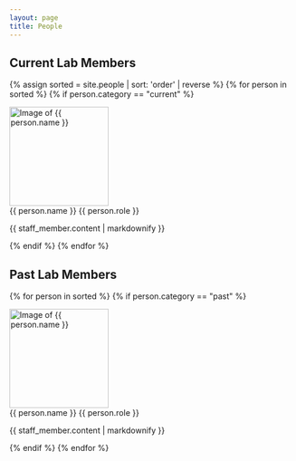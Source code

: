 ```yaml
---
layout: page
title: People
---
```


## Current Lab Members

{% assign sorted = site.people | sort: 'order' | reverse %}
{% for person in sorted %}
{% if person.category == "current" %}
  <div class="person">
  	<img src="{{ person.profile_pic }}" alt="Image of {{ person.name }}" width="175px">
  	<br>
  	<span class="name">{{ person.name }}</span>
  	<span class="role">{{ person.role }}</span>
  	<a href="{{ person.website }}"><i class="fas fa-home"></i></a>
  	<a href="mailto:{{ person.email }}"><i class="fas fa-envelope"></i></a>
	<p>{{ staff_member.content | markdownify }}</p>
  </div>
{% endif %}
{% endfor %}

<div style="clear:both"></div>

## Past Lab Members

{% for person in sorted %}
{% if person.category == "past" %}
  <div class="person">
  	<img src="{{ person.profile_pic }}" alt="Image of {{ person.name }}" height="175px">
  	<br>
  	<span class="name">{{ person.name }}</span>
  	<span class="role">{{ person.role }}</span>
  	<a href="{{ person.website }}"><i class="fas fa-home"></i></a>
  	<a href="mailto:{{ person.email }}"><i class="fas fa-envelope"></i></a>
	<p>{{ staff_member.content | markdownify }}</p>
  </div>
{% endif %}
{% endfor %}

<div style="clear:both"></div>
